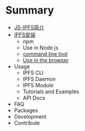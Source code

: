 # Summary

* [JS-IPFS简介](README.md)
* [IPFS安装](ipfs_install.md)
  * npm
  * Use in Node.js
  * [command line tool](ipfs_install/through-command-line-tool.md)
  * [Use in the browser](ipfs_install/use-in-the-browser.md)
* Usage
  * IPFS CLI
  * IPFS Daemon
  * IPFS Module
  * Tutorials and Examples
  * API Docs
* FAQ
* Packages
* Development
* Contribute

